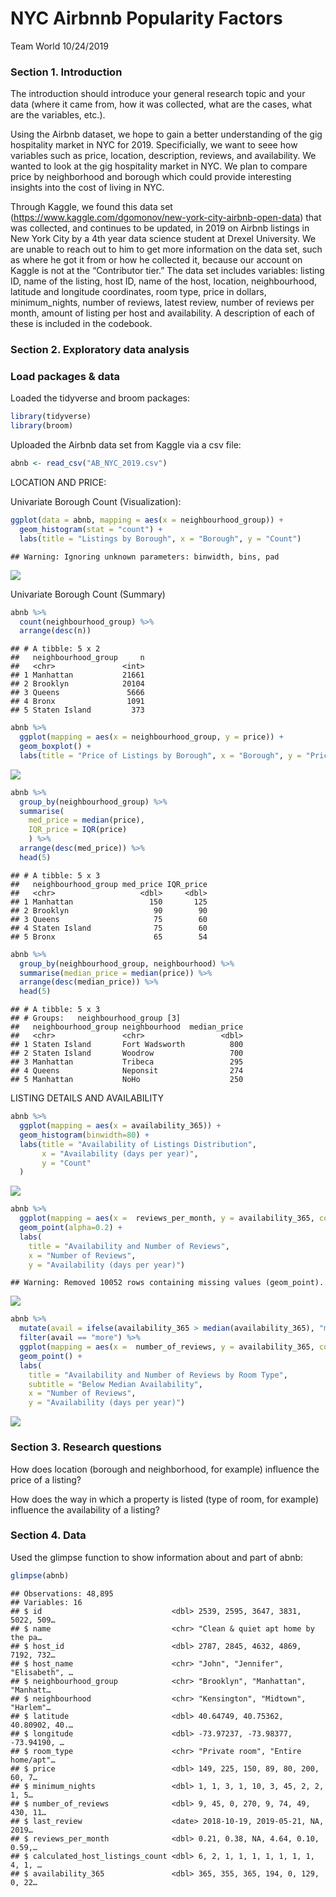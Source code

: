 NYC Airbnnb Popularity Factors
================
Team World
10/24/2019

### Section 1. Introduction

The introduction should introduce your general research topic and your
data (where it came from, how it was collected, what are the cases, what
are the variables, etc.).

Using the Airbnb dataset, we hope to gain a better understanding of the
gig hospitality market in NYC for 2019. Specificially, we want to seee
how variables such as price, location, description, reviews, and
availability. We wanted to look at the gig hospitality market in NYC. We
plan to compare price by neighborhood and borough which could provide
interesting insights into the cost of living in NYC.

Through Kaggle, we found this data set
(<https://www.kaggle.com/dgomonov/new-york-city-airbnb-open-data>) that
was collected, and continues to be updated, in 2019 on Airbnb listings
in New York City by a 4th year data science student at Drexel
University. We are unable to reach out to him to get more information on
the data set, such as where he got it from or how he collected it,
because our account on Kaggle is not at the “Contributor tier.” The data
set includes variables: listing ID, name of the listing, host ID, name
of the host, location, neighbourhood, latitude and longitude
coordinates, room type, price in dollars, minimum\_nights, number of
reviews, latest review, number of reviews per month, amount of listing
per host and availability. A description of each of these is included in
the codebook.

### Section 2. Exploratory data analysis

### Load packages & data

Loaded the tidyverse and broom packages:

``` r
library(tidyverse) 
library(broom)
```

Uploaded the Airbnb data set from Kaggle via a csv file:

``` r
abnb <- read_csv("AB_NYC_2019.csv")
```

LOCATION AND PRICE:

Univariate Borough Count (Visualization):

``` r
ggplot(data = abnb, mapping = aes(x = neighbourhood_group)) +
  geom_histogram(stat = "count") + 
  labs(title = "Listings by Borough", x = "Borough", y = "Count")
```

    ## Warning: Ignoring unknown parameters: binwidth, bins, pad

![](proposal_files/figure-gfm/visualization-univariate-1.png)<!-- -->

Univariate Borough Count (Summary)

``` r
abnb %>%
  count(neighbourhood_group) %>%
  arrange(desc(n))
```

    ## # A tibble: 5 x 2
    ##   neighbourhood_group     n
    ##   <chr>               <int>
    ## 1 Manhattan           21661
    ## 2 Brooklyn            20104
    ## 3 Queens               5666
    ## 4 Bronx                1091
    ## 5 Staten Island         373

``` r
abnb %>%
  ggplot(mapping = aes(x = neighbourhood_group, y = price)) +
  geom_boxplot() + 
  labs(title = "Price of Listings by Borough", x = "Borough", y = "Price")
```

![](proposal_files/figure-gfm/price-borough-1.png)<!-- -->

``` r
abnb %>%
  group_by(neighbourhood_group) %>%
  summarise(
    med_price = median(price), 
    IQR_price = IQR(price)
    ) %>%
  arrange(desc(med_price)) %>%
  head(5)
```

    ## # A tibble: 5 x 3
    ##   neighbourhood_group med_price IQR_price
    ##   <chr>                   <dbl>     <dbl>
    ## 1 Manhattan                 150       125
    ## 2 Brooklyn                   90        90
    ## 3 Queens                     75        60
    ## 4 Staten Island              75        60
    ## 5 Bronx                      65        54

``` r
abnb %>%
  group_by(neighbourhood_group, neighbourhood) %>%
  summarise(median_price = median(price)) %>%
  arrange(desc(median_price)) %>%
  head(5)
```

    ## # A tibble: 5 x 3
    ## # Groups:   neighbourhood_group [3]
    ##   neighbourhood_group neighbourhood  median_price
    ##   <chr>               <chr>                 <dbl>
    ## 1 Staten Island       Fort Wadsworth          800
    ## 2 Staten Island       Woodrow                 700
    ## 3 Manhattan           Tribeca                 295
    ## 4 Queens              Neponsit                274
    ## 5 Manhattan           NoHo                    250

LISTING DETAILS AND AVAILABILITY

``` r
abnb %>%
  ggplot(mapping = aes(x = availability_365)) +
  geom_histogram(binwidth=80) + 
  labs(title = "Availability of Listings Distribution",
       x = "Availability (days per year)",
       y = "Count"
  )
```

![](proposal_files/figure-gfm/unnamed-chunk-1-1.png)<!-- -->

``` r
abnb %>%
  ggplot(mapping = aes(x =  reviews_per_month, y = availability_365, color = room_type)) +
  geom_point(alpha=0.2) + 
  labs(
    title = "Availability and Number of Reviews",
    x = "Number of Reviews", 
    y = "Availability (days per year)")
```

    ## Warning: Removed 10052 rows containing missing values (geom_point).

![](proposal_files/figure-gfm/room_type-availability_365-1.png)<!-- -->

``` r
abnb %>%
  mutate(avail = ifelse(availability_365 > median(availability_365), "more", "less")) %>%
  filter(avail == "more") %>%
  ggplot(mapping = aes(x =  number_of_reviews, y = availability_365, color = room_type)) +
  geom_point() + 
  labs(
    title = "Availability and Number of Reviews by Room Type",
    subtitle = "Below Median Availability",
    x = "Number of Reviews", 
    y = "Availability (days per year)")
```

![](proposal_files/figure-gfm/unnamed-chunk-2-1.png)<!-- -->

### Section 3. Research questions

How does location (borough and neighborhood, for example) influence the
price of a listing?

How does the way in which a property is listed (type of room, for
example) influence the availability of a listing?

### Section 4. Data

Used the glimpse function to show information about and part of abnb:

``` r
glimpse(abnb)
```

    ## Observations: 48,895
    ## Variables: 16
    ## $ id                             <dbl> 2539, 2595, 3647, 3831, 5022, 509…
    ## $ name                           <chr> "Clean & quiet apt home by the pa…
    ## $ host_id                        <dbl> 2787, 2845, 4632, 4869, 7192, 732…
    ## $ host_name                      <chr> "John", "Jennifer", "Elisabeth", …
    ## $ neighbourhood_group            <chr> "Brooklyn", "Manhattan", "Manhatt…
    ## $ neighbourhood                  <chr> "Kensington", "Midtown", "Harlem"…
    ## $ latitude                       <dbl> 40.64749, 40.75362, 40.80902, 40.…
    ## $ longitude                      <dbl> -73.97237, -73.98377, -73.94190, …
    ## $ room_type                      <chr> "Private room", "Entire home/apt"…
    ## $ price                          <dbl> 149, 225, 150, 89, 80, 200, 60, 7…
    ## $ minimum_nights                 <dbl> 1, 1, 3, 1, 10, 3, 45, 2, 2, 1, 5…
    ## $ number_of_reviews              <dbl> 9, 45, 0, 270, 9, 74, 49, 430, 11…
    ## $ last_review                    <date> 2018-10-19, 2019-05-21, NA, 2019…
    ## $ reviews_per_month              <dbl> 0.21, 0.38, NA, 4.64, 0.10, 0.59,…
    ## $ calculated_host_listings_count <dbl> 6, 2, 1, 1, 1, 1, 1, 1, 1, 4, 1, …
    ## $ availability_365               <dbl> 365, 355, 365, 194, 0, 129, 0, 22…
